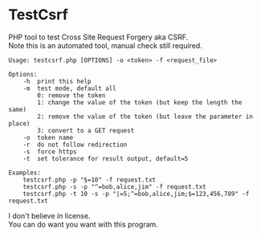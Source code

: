 # TestCsrf
PHP tool to test Cross Site Request Forgery aka CSRF.  
Note this is an automated tool, manual check still required.  

```
Usage: testcsrf.php [OPTIONS] -o <token> -f <request_file>

Options:
	-h	print this help
	-m	test mode, default all
		0: remove the token
		1: change the value of the token (but keep the length the same)
		2: remove the value of the token (but leave the parameter in place)
		3: convert to a GET request
	-o	token name
	-r	do not follow redirection
	-s	force https
	-t	set tolerance for result output, default=5

Examples:
	testcsrf.php -p "§=10" -f request.txt
	testcsrf.php -s -p "^=bob,alice,jim" -f request.txt
	testcsrf.php -t 10 -s -p "|=5;^=bob,alice,jim;$=123,456,789" -f request.txt
```

I don't believe in license.  
You can do want you want with this program.  
